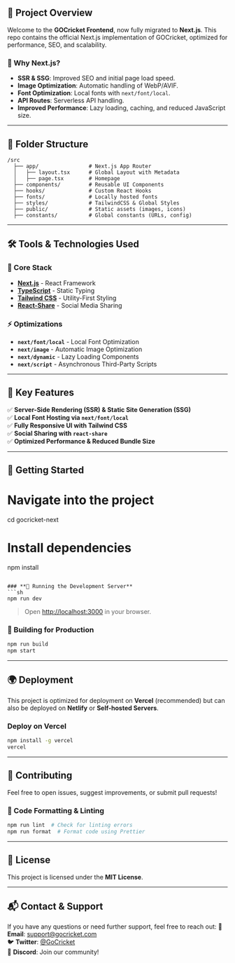 ## 🚀 Project Overview
Welcome to the **GOCricket Frontend**, now fully migrated to **Next.js**. This repo contains the official Next.js implementation of GOCricket, optimized for performance, SEO, and scalability.

### **🔹 Why Next.js?**
- **SSR & SSG**: Improved SEO and initial page load speed.
- **Image Optimization**: Automatic handling of WebP/AVIF.
- **Font Optimization**: Local fonts with `next/font/local`.
- **API Routes**: Serverless API handling.
- **Improved Performance**: Lazy loading, caching, and reduced JavaScript size.

---

## 📂 Folder Structure
```
/src
  ├── app/                # Next.js App Router
  │   ├── layout.tsx      # Global Layout with Metadata
  │   ├── page.tsx        # Homepage
  ├── components/         # Reusable UI Components
  ├── hooks/              # Custom React Hooks
  ├── fonts/              # Locally hosted fonts
  ├── styles/             # TailwindCSS & Global Styles
  ├── public/             # Static assets (images, icons)
  ├── constants/          # Global constants (URLs, config)
```

---

## 🛠️ Tools & Technologies Used

### **🔧 Core Stack**
- **[Next.js](https://nextjs.org/)** - React Framework
- **[TypeScript](https://www.typescriptlang.org/)** - Static Typing
- **[Tailwind CSS](https://tailwindcss.com/)** - Utility-First Styling
- **[React-Share](https://www.npmjs.com/package/react-share)** - Social Media Sharing

### **⚡ Optimizations**
- **`next/font/local`** - Local Font Optimization
- **`next/image`** - Automatic Image Optimization
- **`next/dynamic`** - Lazy Loading Components
- **`next/script`** - Asynchronous Third-Party Scripts

---

## 📌 Key Features
✅ **Server-Side Rendering (SSR) & Static Site Generation (SSG)**  
✅ **Local Font Hosting via `next/font/local`**  
✅ **Fully Responsive UI with Tailwind CSS**  
✅ **Social Sharing with `react-share`**  
✅ **Optimized Performance & Reduced Bundle Size**  

---

## 🚀 Getting Started

# Navigate into the project
cd gocricket-next

# Install dependencies
npm install
```

### **🔹 Running the Development Server**
```sh
npm run dev
```
> Open [http://localhost:3000](http://localhost:3000) in your browser.

### **🔹 Building for Production**
```sh
npm run build
npm start
```

---

## 🌍 Deployment
This project is optimized for deployment on **Vercel** (recommended) but can also be deployed on **Netlify** or **Self-hosted Servers**.

### **Deploy on Vercel**
```sh
npm install -g vercel
vercel
```

---

## 🤝 Contributing
Feel free to open issues, suggest improvements, or submit pull requests!

### **🔹 Code Formatting & Linting**
```sh
npm run lint  # Check for linting errors
npm run format  # Format code using Prettier
```

---

## 📜 License
This project is licensed under the **MIT License**.

---

## 📬 Contact & Support
If you have any questions or need further support, feel free to reach out:
📧 **Email**: support@gocricket.com  
🐦 **Twitter**: [@GoCricket](https://twitter.com/GoCricket)  
💬 **Discord**: Join our community!

